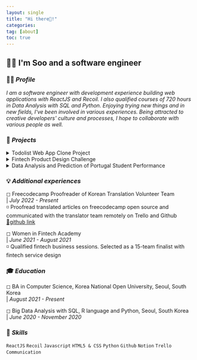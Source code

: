 ```yaml
---
layout: single
title: "Hi there👋!"
categories:
tag: [about]
toc: true
---
```


## 👩‍💻 I'm Soo and a software engineer

### 🙋‍♀️ _Profile_

<i>I am a software engineer with development experience building web applications with ReactJS and Recoil. I also qualified courses of 720 hours in Data Analysis with SQL and Python. Enjoying trying new things and in new fields, I've been involved in various experiences. Being attracted to creative developers' culture and processes, I hope to collaborate with various people as well.</i>

### 🚀 _Projects_

<details>
      <summary>Todolist Web App Clone Project</summary> 
      |<i>  December 2021 - Present</i> <br>
      <br>
      <i>◽ Developed front-end user experience using React JS, Recoil, Material UI, and REST APIs<br>
      ◽ Built app with React and while managing State through Asynchronous Recoil Atom<br>
      ◽ Analyzed the target application's structure to clone<br></i> <br>
      <img src="../images/2022-07-27-first/todoclone.gif"><br>
      <br>
      <a href="https://github.com/kenna-hwa/clonemate-front">🔗github Link</a><br>
      <br>
</details>
<details>
      <summary>Fintech Product Design Challenge</summary>
      |<i>  June 2021 - August 2021</i> <br>
      <br>
      <i>◽ Designed an idea, showing investment information and its correlation between social network service analysis and stock price<br>
      ◽ Conducted interviews and carried out paper research on 100 target users<br>
      ◽ Selected as a 15-team finalist and won $1,000 budget for the service idea<br></i> <br>
      <img src="../images/2022-07-27-first/Untitled (1).png"> <br>
      <br>
</details>
<details>
      <summary>Data Analysis and Prediction of Portugal Student Performance</summary>
      |<i>  October 2021 - November 2021</i> <br>
      <br>
      <i>◽ Analyzed the main variables that affect students' grades to identify better variable combinations<br>
      ◽ Used machine learning with Random Forest Model of scikit-learn in Python<br>
      ◽ Searched related research and papers to analyze given data set<br></i> <br>
      <br>
</details>

### 💡 _Additional experiences_

◻ Freecodecamp Proofreader of Korean Translation Volunteer Team <br>
| _July 2022 - Present_ <br>
◽ Proofread translated articles on freecodecamp open source and communicated with the translator team remotely on Trello and Github<br>
<a href="https://github.com/boyeonihn/freecodecamp-korean">🔗github link</a><br>

◻ Women in Fintech Academy<br>
| _June 2021 - August 2021_ <br>
◽ Qualified fintech business sessions. Selected as a 15-team finalist with fintech service design<br>

### 🎓 _Education_

◻ BA in Computer Science, Korea National Open University, Seoul, South Korea<br>
| _August 2021 - Present_ <br>

◻ Big Data Analysis with SQL, R language and Python, Seoul, South Korea<br>
| _June 2020 - November 2020_ <br>

### 🔧 _Skills_

`ReactJS` `Recoil` `Javascript` `HTML5 & CSS` `Python` `Github` `Notion` `Trello` `Communication`
<br>
<br>
